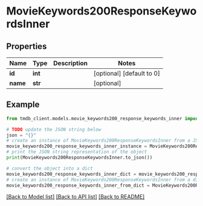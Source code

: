 # MovieKeywords200ResponseKeywordsInner


## Properties

Name | Type | Description | Notes
------------ | ------------- | ------------- | -------------
**id** | **int** |  | [optional] [default to 0]
**name** | **str** |  | [optional] 

## Example

```python
from tmdb_client.models.movie_keywords200_response_keywords_inner import MovieKeywords200ResponseKeywordsInner

# TODO update the JSON string below
json = "{}"
# create an instance of MovieKeywords200ResponseKeywordsInner from a JSON string
movie_keywords200_response_keywords_inner_instance = MovieKeywords200ResponseKeywordsInner.from_json(json)
# print the JSON string representation of the object
print(MovieKeywords200ResponseKeywordsInner.to_json())

# convert the object into a dict
movie_keywords200_response_keywords_inner_dict = movie_keywords200_response_keywords_inner_instance.to_dict()
# create an instance of MovieKeywords200ResponseKeywordsInner from a dict
movie_keywords200_response_keywords_inner_from_dict = MovieKeywords200ResponseKeywordsInner.from_dict(movie_keywords200_response_keywords_inner_dict)
```
[[Back to Model list]](../README.md#documentation-for-models) [[Back to API list]](../README.md#documentation-for-api-endpoints) [[Back to README]](../README.md)


